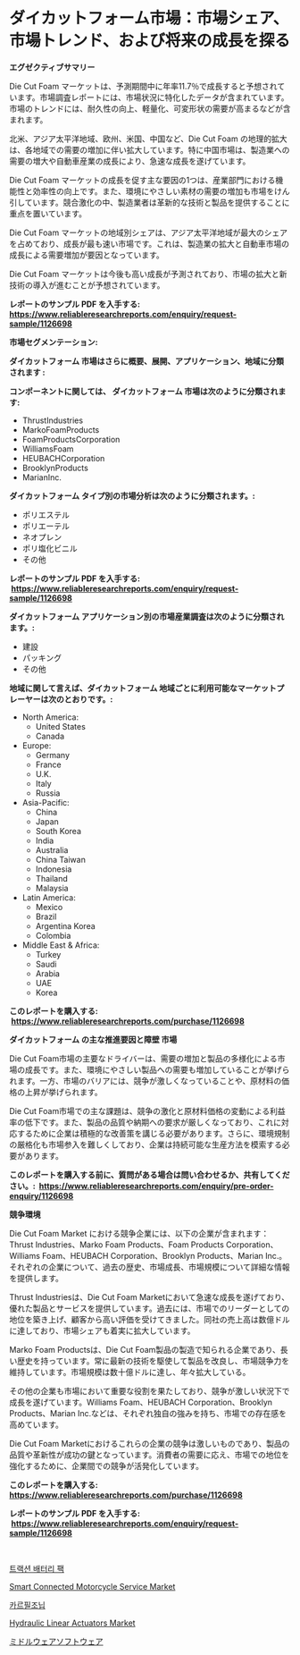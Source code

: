 <p><h1>ダイカットフォーム市場：市場シェア、市場トレンド、および将来の成長を探る</h1></p><p><strong>エグゼクティブサマリー</strong></p>
<p><p>Die Cut Foam マーケットは、予測期間中に年率11.7％で成長すると予想されています。市場調査レポートには、市場状況に特化したデータが含まれています。市場のトレンドには、耐久性の向上、軽量化、可変形状の需要が高まるなどが含まれます。</p><p>北米、アジア太平洋地域、欧州、米国、中国など、Die Cut Foam の地理的拡大は、各地域での需要の増加に伴い拡大しています。特に中国市場は、製造業への需要の増大や自動車産業の成長により、急速な成長を遂げています。</p><p>Die Cut Foam マーケットの成長を促す主な要因の1つは、産業部門における機能性と効率性の向上です。また、環境にやさしい素材の需要の増加も市場をけん引しています。競合激化の中、製造業者は革新的な技術と製品を提供することに重点を置いています。</p><p>Die Cut Foam マーケットの地域別シェアは、アジア太平洋地域が最大のシェアを占めており、成長が最も速い市場です。これは、製造業の拡大と自動車市場の成長による需要増加が要因となっています。</p><p>Die Cut Foam マーケットは今後も高い成長が予測されており、市場の拡大と新技術の導入が進むことが予想されています。</p></p>
<p><strong>レポートのサンプル PDF を入手する: <a href="https://www.reliableresearchreports.com/enquiry/request-sample/1126698">https://www.reliableresearchreports.com/enquiry/request-sample/1126698</a></strong></p>
<p><strong>市場セグメンテーション:</strong></p>
<p><strong> ダイカットフォーム 市場はさらに概要、展開、アプリケーション、地域に分類されます :</strong></p>
<p><strong>コンポーネントに関しては、 ダイカットフォーム 市場は次のように分類されます: &nbsp;</strong></p>
<p><ul><li>ThrustIndustries</li><li>MarkoFoamProducts</li><li>FoamProductsCorporation</li><li>WilliamsFoam</li><li>HEUBACHCorporation</li><li>BrooklynProducts</li><li>MarianInc.</li></ul></p>
<p><strong> ダイカットフォーム タイプ別の市場分析は次のように分類されます。:</strong></p>
<p><ul><li>ポリエステル</li><li>ポリエーテル</li><li>ネオプレン</li><li>ポリ塩化ビニル</li><li>その他</li></ul></p>
<p><strong>レポートのサンプル PDF を入手する: &nbsp;<a href="https://www.reliableresearchreports.com/enquiry/request-sample/1126698">https://www.reliableresearchreports.com/enquiry/request-sample/1126698</a></strong></p>
<p><strong> ダイカットフォーム アプリケーション別の市場産業調査は次のように分類されます。:</strong></p>
<p><ul><li>建設</li><li>パッキング</li><li>その他</li></ul></p>
<p><strong>地域に関して言えば、ダイカットフォーム 地域ごとに利用可能なマーケットプレーヤーは次のとおりです。:</strong></p>
<p><ul>
    <li>
        North America:
        <ul>
            <li>United States</li>
            <li>Canada</li>
        </ul>
    </li>
    <li>
        Europe:
        <ul>
            <li>Germany</li>
            <li>France</li>
            <li>U.K.</li>
            <li>Italy</li>
            <li>Russia</li>
        </ul>
    </li>
    <li>
        Asia-Pacific:
        <ul>
            <li>China</li>
            <li>Japan</li>
            <li>South Korea</li>
            <li>India</li>
            <li>Australia</li>
            <li>China Taiwan</li>
            <li>Indonesia</li>
            <li>Thailand</li>
            <li>Malaysia</li>
        </ul>
    </li>
    <li>
        Latin America:
        <ul>
            <li>Mexico</li>
            <li>Brazil</li>
            <li>Argentina Korea</li>
            <li>Colombia</li>
        </ul>
    </li>
    <li>
        Middle East & Africa:
        <ul>
            <li>Turkey</li>
            <li>Saudi</li>
            <li>Arabia</li>
            <li>UAE</li>
            <li>Korea</li>
        </ul>
    </li>
    </ul></p>
<p><strong>このレポートを購入する: &nbsp;<a href="https://www.reliableresearchreports.com/purchase/1126698">https://www.reliableresearchreports.com/purchase/1126698</a></strong></p>
<p><strong>ダイカットフォーム の主な推進要因と障壁 市場</strong></p>
<p><p>Die Cut Foam市場の主要なドライバーは、需要の増加と製品の多様化による市場の成長です。また、環境にやさしい製品への需要も増加していることが挙げられます。一方、市場のバリアには、競争が激しくなっていることや、原材料の価格の上昇が挙げられます。</p><p>Die Cut Foam市場での主な課題は、競争の激化と原材料価格の変動による利益率の低下です。また、製品の品質や納期への要求が厳しくなっており、これに対応するために企業は積極的な改善策を講じる必要があります。さらに、環境規制の厳格化も市場参入を難しくしており、企業は持続可能な生産方法を模索する必要があります。</p></p>
<p><strong>このレポートを購入する前に、質問がある場合は問い合わせるか、共有してください。:&nbsp; <a href="https://www.reliableresearchreports.com/enquiry/pre-order-enquiry/1126698">https://www.reliableresearchreports.com/enquiry/pre-order-enquiry/1126698</a></strong></p>
<p><strong>競争環境</strong></p>
<p><p>Die Cut Foam Market における競争企業には、以下の企業が含まれます：Thrust Industries、Marko Foam Products、Foam Products Corporation、Williams Foam、HEUBACH Corporation、Brooklyn Products、Marian Inc.。それぞれの企業について、過去の歴史、市場成長、市場規模について詳細な情報を提供します。</p><p>Thrust Industriesは、Die Cut Foam Marketにおいて急速な成長を遂げており、優れた製品とサービスを提供しています。過去には、市場でのリーダーとしての地位を築き上げ、顧客から高い評価を受けてきました。同社の売上高は数億ドルに達しており、市場シェアも着実に拡大しています。</p><p>Marko Foam Productsは、Die Cut Foam製品の製造で知られる企業であり、長い歴史を持っています。常に最新の技術を駆使して製品を改良し、市場競争力を維持しています。市場規模は数十億ドルに達し、年々拡大している。</p><p>その他の企業も市場において重要な役割を果たしており、競争が激しい状況下で成長を遂げています。Williams Foam、HEUBACH Corporation、Brooklyn Products、Marian Inc.などは、それぞれ独自の強みを持ち、市場での存在感を高めています。</p><p>Die Cut Foam Marketにおけるこれらの企業の競争は激しいものであり、製品の品質や革新性が成功の鍵となっています。消費者の需要に応え、市場での地位を強化するために、企業間での競争が活発化しています。</p></p>
<p><strong>このレポートを購入する: &nbsp; <a href="https://www.reliableresearchreports.com/purchase/1126698">https://www.reliableresearchreports.com/purchase/1126698</a></strong></p>
<p><strong>レポートのサンプル PDF を入手する: &nbsp;<a href="https://www.reliableresearchreports.com/enquiry/request-sample/1126698">https://www.reliableresearchreports.com/enquiry/request-sample/1126698</a></strong><strong></strong></p>
<p>&nbsp;</p>
<p><p><a href="https://medium.com/@ethanmorar2011/%ED%8A%B8%EB%9E%99%EC%85%98-%EB%B0%B0%ED%84%B0%EB%A6%AC-%ED%8C%A9-%EC%8B%9C%EC%9E%A5-%EA%B2%BD%EC%9F%81-%EB%B6%84%EC%84%9D-%EC%8B%9C%EC%9E%A5-%ED%8A%B8%EB%A0%8C%EB%93%9C-%EB%B0%8F-2031%EB%85%84%EA%B9%8C%EC%A7%80%EC%9D%98-%EC%98%88%EC%B8%A1-acab561e95e0">트랙션 배터리 팩</a></p><p><a href="https://issuu.com/reportprime-2/docs/smart-connected-motorcycle-service-market-size-203">Smart Connected Motorcycle Service Market</a></p><p><a href="https://github.com/vdhdwjyp90142/Market-Research-Report-List-1/blob/main/85219403175.md">카르필조닙</a></p><p><a href="https://view.publitas.com/reportprime-1/hydraulic-linear-actuators-market-research-report-reveals-the-latest-trends-and-opportunities-of-this-market-for-period-from-2024-2031/">Hydraulic Linear Actuators Market</a></p><p><a href="https://medium.com/@tubbs463/%E3%83%9F%E3%83%89%E3%83%AB%E3%82%A6%E3%82%A7%E3%82%A2%E3%82%BD%E3%83%95%E3%83%88%E3%82%A6%E3%82%A7%E3%82%A2%E5%B8%82%E5%A0%B4%E3%81%AE%E5%88%86%E6%9E%90%E3%81%A82024%E5%B9%B4%E3%81%8B%E3%82%892031%E5%B9%B4%E3%81%BE%E3%81%A7%E3%81%AE%E4%BA%88%E6%B8%AC%E3%81%95%E3%82%8C%E3%82%8B%E5%B8%82%E5%A0%B4%E8%A6%8F%E6%A8%A1-60fac7293020">ミドルウェアソフトウェア</a></p></p>